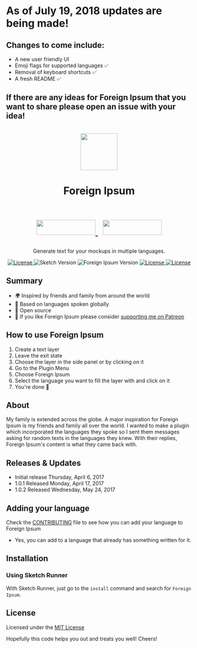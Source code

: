 # As of July 19, 2018 updates are being made!

## Changes to come include:
* A new user friendly UI 
* Emoji flags for supported languages ✅
* Removal of keyboard shortcuts ✅
* A fresh README ✅

## If there are any ideas for Foreign Ipsum that you want to share please open an issue with your idea!

<p align="center"><a href="https://github.com/3raxton/ForeignIpsum/"
target="_blank"><br><img width="100" src="https://emojipedia-us.s3.amazonaws.com/thumbs/240/apple/129/world-map_1f5fa.png"></a></p>
<h1 align="center">Foreign Ipsum
<p align='center'>
<br>
    <a href="https://sketchpacks.com/3raxton/ForeignIpsum/install">
  <img width="160" height="41" src="http://sketchpacks-com.s3.amazonaws.com/assets/badges/sketchpacks-badge-install.png">
</a>
&nbsp;
<a href="http://bit.ly/SketchRunnerWebsite">
  <img width="160" height="41" src="http://bit.ly/RunnerBadgeBlue">
</a>
</p>
</h1>
<p align="center">Generate text for your mockups in multiple languages.</p>
<p align="center">
<a href="https://twitter.com/3raxton"><img src="https://img.shields.io/badge/Contact-@3raxton-blue.svg" alt="License">
</a>
<a><img src="https://img.shields.io/badge/Sketch-3.0.0%20%E2%80%93%20Current-brightgreen.svg" alt="Sketch Version"></a>
<a><img src="https://img.shields.io/badge/Version-2.0.0-brightgreen.svg" alt="Foreign Ipsum Version"></a>
<a href="https://sketchpacks.com/3raxton/ForeignIpsum"><img src="https://img.shields.io/badge/Downloads-364-blue.svg" alt="License">
</a>
<a href="https://3raxton.github.io/license"><img src="https://img.shields.io/badge/License-MIT-blue.svg" alt="License">
</a>

</p>

## Summary
- 🌍 Inspired by friends and family from around the world
- 💬 Based on languages spoken globally
- 🎉 Open source
- 🌊 If you like Foreign Ipsum please consider <a href="https://www.patreon.com/3raxton" target="_blank"> supporting me on Patreon</a>

## How to use Foreign Ipsum

1. Create a text layer
2. Leave the exit state
3. Choose the layer in the side panel or by clicking on it
4. Go to the Plugin Menu
5. Choose Foreign Ipsum
6. Select the language you want to fill the layer with and click on it
7. You're done 🎉


## About

My family is extended across the globe. A major inspiration for Foreign Ipsum is my friends and family all over the world. I wanted to make a plugin which incorporated the languages they spoke so I sent them messages asking for random texts in the languages they knew. With their replies, Foreign Ipsum's content is what they came back with.

## Releases & Updates

* Initial release Thursday, April 6, 2017
* 1.0.1 Released Monday, April 17, 2017
* 1.0.2 Released Wednesday, May 24, 2017

## Adding your language
Check the [CONTRIBUTING](/CONTRIBUTING.md) file to see how you can add your language to Foreign Ipsum
* Yes, you can add to a language that already has something written for it. 

## Installation

### Using Sketch Runner

With Sketch Runner, just go to the `install` command and search for `Foreign Ipsum`.

## License
Licensed under the [MIT License](https://3raxton.github.io/license/)

Hopefully this code helps you out and treats you well! Cheers!
